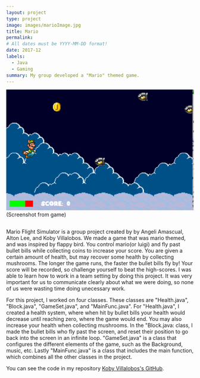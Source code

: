 ```yaml
---
layout: project
type: project
image: images/marioImage.jpg
title: Mario 
permalink: 
# All dates must be YYYY-MM-DD format!
date: 2017-12
labels:
  - Java
  - Gaming
summary: My group developed a "Mario" themed game.
---
```


<img class="ui centered image" src="../images/superMario2.png">
(Screenshot from game)

## 


Mario Flight Simulator is a group project created by by Angeli Amascual, Alton Lee, and Koby Villalobos. We made a game that was mario themed, and was inspired by flappy bird. You control mario(or luigi) and fly past bullet bills while collecting coins to increase your score. You are given a certain amount of health, but may recover some health by collecting mushrooms. The longer the game runs, the faster the bullet bills fly by! Your score will be recorded, so challenge yourself to beat the high-scores. I was able to learn how to work in a team setting by doing this project. It was very important for us to communicate clearly about what we were doing, so none of us were wasting time doing unecessary work.

For this project, I worked on four classes. These classes are "Health.java", "Block.java", "GameSet.java", and "MainFunc.java". For "Health.java", I created a health system, where when hit by bullet bills your health would decrease until reaching zero, where the game would end. You may also increase your health when collecting mushrooms. In the "Block.java: class, I made the bullet bills who fly past the screen, and reset their position to go back into the screen in an infinite loop. "GameSet.java" is a class that configures the different elements of the game, such as the Background, music, etc. Lastly "MainFunc.java" is a class that includes the main function, which combines all the other classes in the project.



You can see the code in my repository [Koby Villalobos's GitHub](https://github.com/koby-villalobos/marioflightsimulator).



